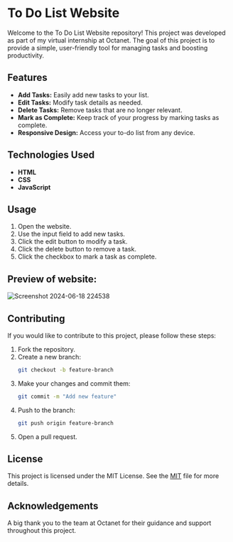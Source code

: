 # To Do List Website

Welcome to the To Do List Website repository! This project was developed as part of my virtual internship at Octanet. The goal of this project is to provide a simple, user-friendly tool for managing tasks and boosting productivity.

## Features

- **Add Tasks:** Easily add new tasks to your list.
- **Edit Tasks:** Modify task details as needed.
- **Delete Tasks:** Remove tasks that are no longer relevant.
- **Mark as Complete:** Keep track of your progress by marking tasks as complete.
- **Responsive Design:** Access your to-do list from any device.

## Technologies Used

- **HTML**
- **CSS** 
- **JavaScript**


## Usage

1. Open the website.
2. Use the input field to add new tasks.
3. Click the edit button to modify a task.
4. Click the delete button to remove a task.
5. Click the checkbox to mark a task as complete.


## Preview of website:

![Screenshot 2024-06-18 224538](https://github.com/RVDhanushkumar/To-do-List/assets/165562580/cb1aa19c-6f6b-4e6f-bb01-dd43df1abb11)

## Contributing

If you would like to contribute to this project, please follow these steps:

1. Fork the repository.
2. Create a new branch:
    ```bash
    git checkout -b feature-branch
    ```
3. Make your changes and commit them:
    ```bash
    git commit -m "Add new feature"
    ```
4. Push to the branch:
    ```bash
    git push origin feature-branch
    ```
5. Open a pull request.

## License

This project is licensed under the MIT License. See the [MIT](MIT) file for more details.

## Acknowledgements

A big thank you to the team at Octanet for their guidance and support throughout this project.

